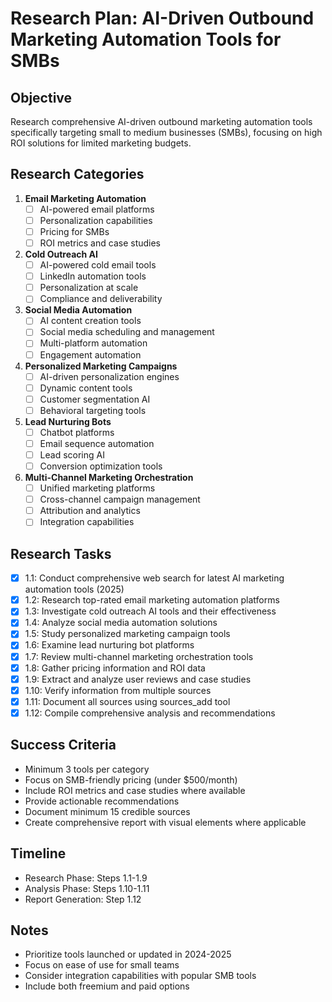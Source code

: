 # Research Plan: AI-Driven Outbound Marketing Automation Tools for SMBs

## Objective
Research comprehensive AI-driven outbound marketing automation tools specifically targeting small to medium businesses (SMBs), focusing on high ROI solutions for limited marketing budgets.

## Research Categories
1. **Email Marketing Automation**
   - [ ] AI-powered email platforms
   - [ ] Personalization capabilities
   - [ ] Pricing for SMBs
   - [ ] ROI metrics and case studies

2. **Cold Outreach AI**
   - [ ] AI-powered cold email tools
   - [ ] LinkedIn automation tools
   - [ ] Personalization at scale
   - [ ] Compliance and deliverability

3. **Social Media Automation**
   - [ ] AI content creation tools
   - [ ] Social media scheduling and management
   - [ ] Multi-platform automation
   - [ ] Engagement automation

4. **Personalized Marketing Campaigns**
   - [ ] AI-driven personalization engines
   - [ ] Dynamic content tools
   - [ ] Customer segmentation AI
   - [ ] Behavioral targeting tools

5. **Lead Nurturing Bots**
   - [ ] Chatbot platforms
   - [ ] Email sequence automation
   - [ ] Lead scoring AI
   - [ ] Conversion optimization tools

6. **Multi-Channel Marketing Orchestration**
   - [ ] Unified marketing platforms
   - [ ] Cross-channel campaign management
   - [ ] Attribution and analytics
   - [ ] Integration capabilities

## Research Tasks
- [x] 1.1: Conduct comprehensive web search for latest AI marketing automation tools (2025)
- [x] 1.2: Research top-rated email marketing automation platforms
- [x] 1.3: Investigate cold outreach AI tools and their effectiveness
- [x] 1.4: Analyze social media automation solutions
- [x] 1.5: Study personalized marketing campaign tools
- [x] 1.6: Examine lead nurturing bot platforms
- [x] 1.7: Review multi-channel marketing orchestration tools
- [x] 1.8: Gather pricing information and ROI data
- [x] 1.9: Extract and analyze user reviews and case studies
- [x] 1.10: Verify information from multiple sources
- [x] 1.11: Document all sources using sources_add tool
- [x] 1.12: Compile comprehensive analysis and recommendations

## Success Criteria
- Minimum 3 tools per category
- Focus on SMB-friendly pricing (under $500/month)
- Include ROI metrics and case studies where available
- Provide actionable recommendations
- Document minimum 15 credible sources
- Create comprehensive report with visual elements where applicable

## Timeline
- Research Phase: Steps 1.1-1.9
- Analysis Phase: Steps 1.10-1.11
- Report Generation: Step 1.12

## Notes
- Prioritize tools launched or updated in 2024-2025
- Focus on ease of use for small teams
- Consider integration capabilities with popular SMB tools
- Include both freemium and paid options